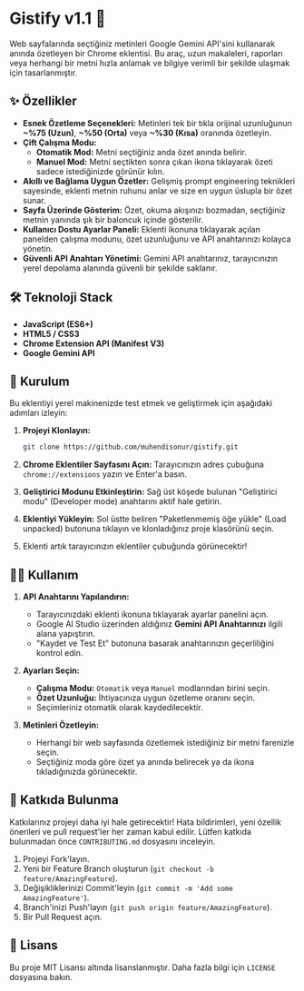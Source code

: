 # Gistify v1.1 🚀

Web sayfalarında seçtiğiniz metinleri Google Gemini API'sini kullanarak anında özetleyen bir Chrome eklentisi. Bu araç, uzun makaleleri, raporları veya herhangi bir metni hızla anlamak ve bilgiye verimli bir şekilde ulaşmak için tasarlanmıştır.


## ✨ Özellikler

* **Esnek Özetleme Seçenekleri:** Metinleri tek bir tıkla orijinal uzunluğunun **~%75 (Uzun)**, **~%50 (Orta)** veya **~%30 (Kısa)** oranında özetleyin.
* **Çift Çalışma Modu:**
    * **Otomatik Mod:** Metni seçtiğiniz anda özet anında belirir.
    * **Manuel Mod:** Metni seçtikten sonra çıkan ikona tıklayarak özeti sadece istediğinizde görünür kılın.
* **Akıllı ve Bağlama Uygun Özetler:** Gelişmiş prompt engineering teknikleri sayesinde, eklenti metnin ruhunu anlar ve size en uygun üslupla bir özet sunar.
* **Sayfa Üzerinde Gösterim:** Özet, okuma akışınızı bozmadan, seçtiğiniz metnin yanında şık bir baloncuk içinde gösterilir.
* **Kullanıcı Dostu Ayarlar Paneli:** Eklenti ikonuna tıklayarak açılan panelden çalışma modunu, özet uzunluğunu ve API anahtarınızı kolayca yönetin.
* **Güvenli API Anahtarı Yönetimi:** Gemini API anahtarınız, tarayıcınızın yerel depolama alanında güvenli bir şekilde saklanır.

## 🛠️ Teknoloji Stack

* **JavaScript (ES6+)**
* **HTML5 / CSS3**
* **Chrome Extension API (Manifest V3)**
* **Google Gemini API**

## 🔧 Kurulum

Bu eklentiyi yerel makinenizde test etmek ve geliştirmek için aşağıdaki adımları izleyin:

1.  **Projeyi Klonlayın:**
    ```bash
    git clone https://github.com/muhendisonur/gistify.git
    ```
2.  **Chrome Eklentiler Sayfasını Açın:**
    Tarayıcınızın adres çubuğuna `chrome://extensions` yazın ve Enter'a basın.

3.  **Geliştirici Modunu Etkinleştirin:**
    Sağ üst köşede bulunan "Geliştirici modu" (Developer mode) anahtarını aktif hale getirin.

4.  **Eklentiyi Yükleyin:**
    Sol üstte beliren "Paketlenmemiş öğe yükle" (Load unpacked) butonuna tıklayın ve klonladığınız proje klasörünü seçin.

5.  Eklenti artık tarayıcınızın eklentiler çubuğunda görünecektir!

## 👨‍💻 Kullanım

1.  **API Anahtarını Yapılandırın:**
    * Tarayıcınızdaki eklenti ikonuna tıklayarak ayarlar panelini açın.
    * Google AI Studio üzerinden aldığınız **Gemini API Anahtarınızı** ilgili alana yapıştırın.
    * "Kaydet ve Test Et" butonuna basarak anahtarınızın geçerliliğini kontrol edin.

2.  **Ayarları Seçin:**
    * **Çalışma Modu:** `Otomatik` veya `Manuel` modlarından birini seçin.
    * **Özet Uzunluğu:** İhtiyacınıza uygun özetleme oranını seçin.
    * Seçimleriniz otomatik olarak kaydedilecektir.

3.  **Metinleri Özetleyin:**
    * Herhangi bir web sayfasında özetlemek istediğiniz bir metni farenizle seçin.
    * Seçtiğiniz moda göre özet ya anında belirecek ya da ikona tıkladığınızda görünecektir.

## 🤝 Katkıda Bulunma

Katkılarınız projeyi daha iyi hale getirecektir! Hata bildirimleri, yeni özellik önerileri ve pull request'ler her zaman kabul edilir. Lütfen katkıda bulunmadan önce `CONTRIBUTING.md` dosyasını inceleyin.

1.  Projeyi Fork'layın.
2.  Yeni bir Feature Branch oluşturun (`git checkout -b feature/AmazingFeature`).
3.  Değişikliklerinizi Commit'leyin (`git commit -m 'Add some AmazingFeature'`).
4.  Branch'inizi Push'layın (`git push origin feature/AmazingFeature`).
5.  Bir Pull Request açın.

## 📜 Lisans

Bu proje MIT Lisansı altında lisanslanmıştır. Daha fazla bilgi için `LICENSE` dosyasına bakın.
